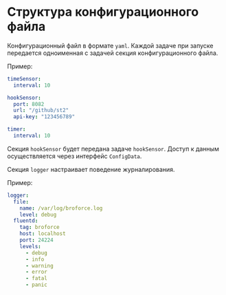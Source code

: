 # Структура конфигурационного файла

Конфигурационный файл в формате `yaml`. Каждой задаче при запуске передается 
одноименная с задачей секция конфигурационного файла.

Пример: 
``` yaml
timeSensor:
  interval: 10

hookSensor:
  port: 8082
  url: "/github/st2"
  api-key: "123456789"

timer:
  interval: 10

```

Секция `hookSensor` будет передана задаче `hookSensor`. 
Доступ к данным осуществляется через интерфейс `ConfigData`.

Секция `logger` настраивает поведение журналирования.

Пример: 
```yaml
logger:
  file:
    name: /var/log/broforce.log
    level: debug
  fluentd:
    tag: broforce
    host: localhost
    port: 24224
    levels:
      - debug
      - info
      - warning
      - error
      - fatal
      - panic
```